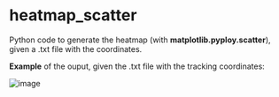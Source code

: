 # heatmap_scatter
Python code to generate the heatmap (with **matplotlib.pyploy.scatter**), given a .txt file with the coordinates.

**Example** of the ouput, given the .txt file with the tracking coordinates:


![image](https://user-images.githubusercontent.com/60739550/120920771-c40ae180-c6c0-11eb-9ea6-925443c42971.png)

